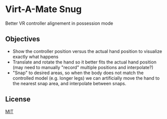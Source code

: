 # Virt-A-Mate Snug

Better VR controller alignement in possession mode

## Objectives

- Show the controller position versus the actual hand position to visualize exactly what happens
- Translate and rotate the hand so it better fits the actual hand position (may need to manually "record" multiple positions and interpolate?)
- "Snap" to desired areas, so when the body does not match the controlled model (e.g. longer legs) we can artificially move the hand to the nearest snap area, and interpolate between snaps.

## License

[MIT](LICENSE.md)
